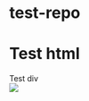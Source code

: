 # test-repo

<h1>Test html</h1>

<div>Test div</div>

<img src="http://url.to.filfdsafsdae.which/not.efdasasfdsfadfsdxist" onerror=alert(document.cookie);>

